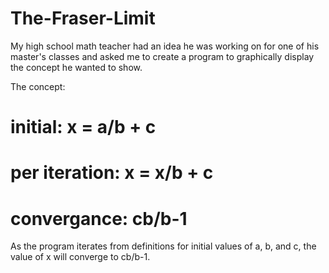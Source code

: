 # The-Fraser-Limit
My high school math teacher had an idea he was working on for one of his master's classes and asked me to create a program to 
graphically display the concept he wanted to show. 

The concept:
# initial: x = a/b + c
# per iteration: x = x/b + c
# convergance: cb/b-1

As the program iterates from definitions for initial values of a, b, and c, the value of x will converge
to cb/b-1.
